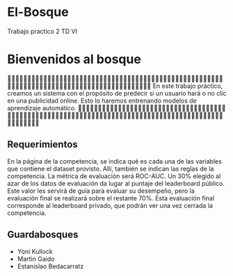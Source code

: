 # El-Bosque
Trabajo practico 2 TD VI
# Bienvenidos al bosque

🌳🌳🌳🌳🌳🌳🌳🌳🌳🌳🌳🌳🌳🌳🌳🌳🌳🌳🌳🌳🌳🌳🌳🌳🌳🌳🌳🌳🌳🌳🌳🌳🌳🌳🌳🌳🌳🌳🌳🌳🌳🌳🌳🌳🌳🌳🌳🌳🌳🌳🌳🌳🌳🌳🌳🌳🌳🌳🌳🌳🌳🌳🌳🌳🌳🌳🌳🌳🌳🌳🌳🌳🌳🌳🌳🌳🌳🌳🌳🌳🌳🌳🌳🌳🌳🌳🌳🌳🌳🌳
En este trabajo práctico, creamos un sistema con el propósito de predecir si un usuario hará o no clic en una publicidad online. Esto lo haremos entrenando modelos de aprendizaje automático.
🌳🌳🌳🌳🌳🌳🌳🌳🌳🌳🌳🌳🌳🌳🌳🌳🌳🌳🌳🌳🌳🌳🌳🌳🌳🌳🌳🌳🌳🌳🌳🌳🌳🌳🌳🌳🌳🌳🌳🌳🌳🌳🌳🌳🌳🌳🌳🌳🌳🌳🌳🌳🌳🌳🌳🌳🌳🌳🌳🌳🌳🌳🌳🌳🌳🌳🌳🌳🌳🌳🌳🌳🌳🌳🌳🌳🌳🌳🌳🌳🌳🌳🌳🌳🌳🌳🌳🌳🌳🌳🌳🌳🌳🌳🌳🌳🌳🌳🌳

## Requerimientos

En la página de la competencia, se indica qué es cada una de las variables que contiene el dataset provisto. Allí, también se indican las reglas de la competencia. La métrica de evaluación será ROC-AUC. Un 30% elegido al azar de los datos de evaluación da lugar al puntaje del leaderboard público. Este valor les servirá de guía para evaluar su desempeño, pero la evaluación final se realizará sobre el restante 70%. Esta evaluación final corresponde al leaderboard privado, que podrán ver una vez cerrada la competencia.

## Guardabosques

- Yoni Kullock
- Martin Gaido
- Estanislao Bedacarratz 
